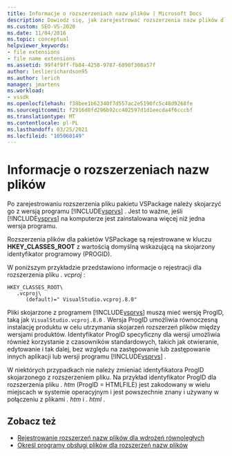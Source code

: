 ```yaml
---
title: Informacje o rozszerzeniach nazw plików | Microsoft Docs
description: Dowiedz się, jak zarejestrować rozszerzenia nazw plików dla pakietów VSPackage i skojarzyć je z określoną wersją programu Visual Studio.
ms.custom: SEO-VS-2020
ms.date: 11/04/2016
ms.topic: conceptual
helpviewer_keywords:
- file extensions
- file name extensions
ms.assetid: 99f4f9ff-fb84-4258-9787-6890f308a57f
author: leslierichardson95
ms.author: lerich
manager: jmartens
ms.workload:
- vssdk
ms.openlocfilehash: f38bee1b62340f7d557ac2e5190fc5c48d9268fe
ms.sourcegitcommit: f2916d8fd296b92cc402597d1d1eecda4f6cccbf
ms.translationtype: MT
ms.contentlocale: pl-PL
ms.lasthandoff: 03/25/2021
ms.locfileid: "105060149"
---
```

# <a name="about-file-name-extensions"></a>Informacje o rozszerzeniach nazw plików
Po zarejestrowaniu rozszerzenia pliku pakietu VSPackage należy skojarzyć go z wersją programu [!INCLUDE[vsprvs](../code-quality/includes/vsprvs_md.md)] . Jest to ważne, jeśli [!INCLUDE[vsprvs](../code-quality/includes/vsprvs_md.md)] na komputerze jest zainstalowana więcej niż jedna wersja programu.

 Rozszerzenia plików dla pakietów VSPackage są rejestrowane w kluczu **HKEY_CLASSES_ROOT** z wartością domyślną wskazującą na skojarzony identyfikator programowy (PROGID).

 W poniższym przykładzie przedstawiono informacje o rejestracji dla rozszerzenia pliku *. vcproj* :

```
HKEY_CLASSES_ROOT\
   .vcproj\
      (default)=" VisualStudio.vcproj.8.0"
```

 Pliki skojarzone z programem [!INCLUDE[vsprvs](../code-quality/includes/vsprvs_md.md)] muszą mieć wersję ProgID, taką jak `VisualStudio.vcproj.8.0` . Wersja ProgID umożliwia równoczesną instalację produktu w celu utrzymania skojarzeń rozszerzeń plików między wersjami produktów. Identyfikator ProgID specyficzny dla wersji umożliwia również korzystanie z czasowników standardowych, takich jak otwieranie, edytowanie i tak dalej, bez względu na zastępowanie lub zastępowanie innych aplikacji lub wersji programu [!INCLUDE[vsprvs](../code-quality/includes/vsprvs_md.md)] .

 W niektórych przypadkach nie należy zmieniać identyfikatora ProgID skojarzonego z rozszerzeniem pliku. Na przykład identyfikator ProgID dla rozszerzenia pliku *. htm* (ProgID = HTMLFILE) jest zakodowany w wielu miejscach w systemie operacyjnym i jest powszechnie znany i używany w połączeniu z plikami *. htm* i *. html* .

## <a name="see-also"></a>Zobacz też
- [Rejestrowanie rozszerzeń nazw plików dla wdrożeń równoległych](../extensibility/registering-file-name-extensions-for-side-by-side-deployments.md)
- [Określ programy obsługi plików dla rozszerzeń nazw plików](../extensibility/specifying-file-handlers-for-file-name-extensions.md)
